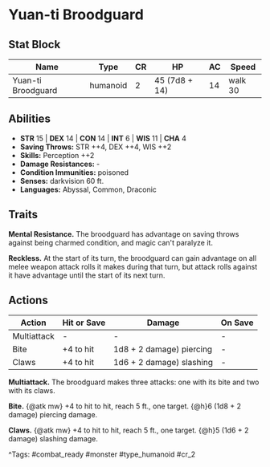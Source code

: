 # Yuan-ti Broodguard

## Stat Block

| Name | Type | CR | HP | AC | Speed |
|------|------|----|----|----|-------|
| Yuan-ti Broodguard | humanoid | 2 | 45 (7d8 + 14) | 14 | walk 30 |

## Abilities

- **STR** 15 | **DEX** 14 | **CON** 14 | **INT** 6 | **WIS** 11 | **CHA** 4
- **Saving Throws:** STR ++4, DEX ++4, WIS ++2  
- **Skills:** Perception ++2  
- **Damage Resistances:** -  
- **Condition Immunities:** poisoned  
- **Senses:** darkvision 60 ft.  
- **Languages:** Abyssal, Common, Draconic

## Traits

**Mental Resistance.** The broodguard has advantage on saving throws against being charmed condition, and magic can't paralyze it.

**Reckless.** At the start of its turn, the broodguard can gain advantage on all melee weapon attack rolls it makes during that turn, but attack rolls against it have advantage until the start of its next turn.


## Actions

| Action | Hit or Save | Damage | On Save |
|--------|--------------|--------|----------|
| Multiattack | - | - | - |
| Bite | +4 to hit | 1d8 + 2 damage) piercing | - |
| Claws | +4 to hit | 1d6 + 2 damage) slashing | - |

**Multiattack.** The broodguard makes three attacks: one with its bite and two with its claws.

**Bite.** {@atk mw} +4 to hit to hit, reach 5 ft., one target. {@h}6 (1d8 + 2 damage) piercing damage.

**Claws.** {@atk mw} +4 to hit to hit, reach 5 ft., one target. {@h}5 (1d6 + 2 damage) slashing damage.


^Tags: #combat_ready #monster #type_humanoid #cr_2